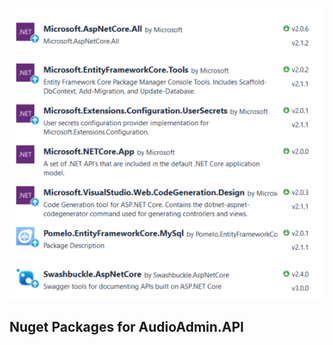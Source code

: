![GitHub Logo](/AudioAdmin.API/Resources/NugetPackagesAPI.png)

## Nuget Packages for AudioAdmin.API
 